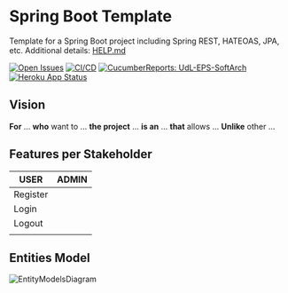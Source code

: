 # Spring Boot Template

Template for a Spring Boot project including Spring REST, HATEOAS, JPA, etc. Additional details: [HELP.md](HELP.md)

[![Open Issues](https://img.shields.io/github/issues-raw/UdL-EPS-SoftArch/spring-template?logo=github)](https://github.com/orgs/UdL-EPS-SoftArch/projects/12)
[![CI/CD](https://github.com/UdL-EPS-SoftArch/spring-template/actions/workflows/ci-cd.yml/badge.svg)](https://github.com/UdL-EPS-SoftArch/spring-template/actions)
[![CucumberReports: UdL-EPS-SoftArch](https://messages.cucumber.io/api/report-collections/faed8ca5-e474-4a1a-a72a-b8e2a2cd69f0/badge)](https://reports.cucumber.io/report-collections/faed8ca5-e474-4a1a-a72a-b8e2a2cd69f0)
[![Heroku App Status](https://heroku-shields.herokuapp.com/springtemplate)](https://springtemplate.herokuapp.com)

## Vision

**For** ... **who** want to ...
**the project** ... **is an** ...
**that** allows ...
**Unlike** other ...

## Features per Stakeholder

| USER                | ADMIN                |
|---------------------|----------------------|
| Register            |                      |
| Login               |                      |
| Logout              |                      |
|                     |                      |

## Entities Model

![EntityModelsDiagram](http://www.plantuml.com/plantuml/svg/5Sqn3W8X40NGtbFe0M1wgxNOJXEJZGT061SI6CZC9rvVjthbMmn1CLizNOh4EXDFhUSC3BiIQVZwlI3FzpJMs0KiyB4tUgMxMv-Rs_e7DusPR6YHtO7Rg05CBHXOQHKK5BP7JrpzEAA59Vtz0G00?v0)

